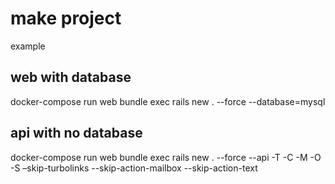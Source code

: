 # make project

example

## web with database
docker-compose run web bundle exec rails new . --force --database=mysql

## api with no database
docker-compose run web bundle exec rails new . --force --api -T -C -M -O -S –skip-turbolinks --skip-action-mailbox --skip-action-text
